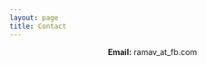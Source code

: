 ```yaml
---
layout: page
title: Contact
---
```

<div align="center">
<b>Email:</b> ramav_at_fb.com<br/>
</div>

